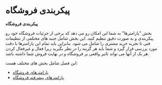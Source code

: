 # پیکربندی فروشگاه

**پیکربندی فروشگاه**

بخش "پارامترها" به شما این امکان رو می دهد که برخی از جزئیات فروشگاه خود رو پیکربندی و به صورت دقیق تنظیم کنید. این بخش شامل جنبه های مختلفی از تنظیمات فنی تا تجربه خرید مشتری را شامل می شود. بنابراین باید تمام این پارامترها با دقت مورد بررسی قرار گیرد و شما باید هر گزینه را در نظر بگیرید زیرا فعال و غیرفعال کردن هر یک از آنها می تواند تاثیر واقعی بر فروشگاه و در نهایت فروش شما داشته باشد.

این فصل شامل بخش های مختلف هست:

* [پارامترهای فروشگاه](https://app.gitbook.com/s/-ME3cW3NJikhAO22QAUt/rahnmay-karbr/%D9%84%DB%8C%D9%86%DA%A9%20%D8%A8%D9%87%20%D9%BE%D8%A7%D8%B1%D8%A7%D9%85%D8%AA%D8%B1%20%D9%87%D8%A7%DB%8C%20%D9%81%D8%B1%D9%88%D8%B4%DA%AF%D8%A7%D9%87)
* [پارامترهای پیشرفته فروشگاه](https://app.gitbook.com/s/-ME3cW3NJikhAO22QAUt/rahnmay-karbr/%D9%84%DB%8C%D9%86%DA%A9%20%D8%A8%D9%87%20%D9%BE%D8%A7%D8%B1%D8%A7%D9%85%D8%AA%D8%B1%D9%87%D8%A7%DB%8C%20%D9%BE%DB%8C%D8%B4%D8%B1%D9%81%D8%AA%D9%87%20%D9%81%D8%B1%D9%88%D8%B4%DA%AF%D8%A7%D9%87)
